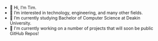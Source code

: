 - 👋 Hi, I’m Tim.
- 👀 I’m interested in technology, engineering, and many other fields.
- 🌱 I’m currently studying Bachelor of Computer Science at Deakin University.
- 🔭 I'm currently working on a number of projects that will soon be public GitHub Repos!

<!--
**TimStuteley/TimStuteley** is a ✨ _special_ ✨ repository because its `README.md` (this file) appears on your GitHub profile.

Here are some ideas to get you started:

- 🔭 I’m currently working on ...
- 🌱 I’m currently learning ...
- 👯 I’m looking to collaborate on ...
- 🤔 I’m looking for help with ...
- 💬 Ask me about ...
- 📫 How to reach me: ...
- 😄 Pronouns: ...
- ⚡ Fun fact: ...
-->
